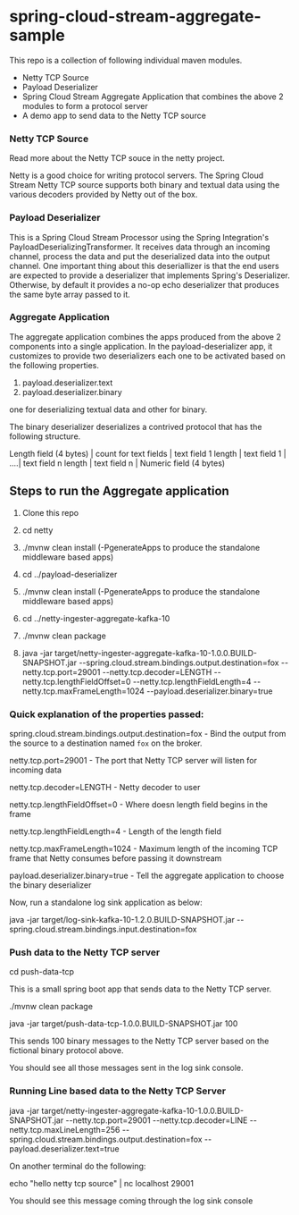 # spring-cloud-stream-aggregate-sample

This repo is a collection of following individual maven modules.

* Netty TCP Source
* Payload Deserializer
* Spring Cloud Stream Aggregate Application that combines the above 2 modules to form a protocol server
* A demo app to send data to the Netty TCP source

### Netty TCP Source

Read more about the Netty TCP souce in the netty project.

Netty is a good choice for writing protocol servers. 
The Spring Cloud Stream Netty TCP source supports both binary and textual data using the various decoders provided by Netty out of the box. 

### Payload Deserializer

This is a Spring Cloud Stream Processor using the Spring Integration's PayloadDeserializingTransformer. 
It receives data through an incoming channel, process the data and put the deserialized data into the output channel.
One important thing about this deseriallizer is that the end users are expected to provide a deserializer that implements Spring's Deserializer. Otherwise, by default it provides a no-op echo deserializer that produces the same byte array passed to it. 

### Aggregate Application

The aggregate application combines the apps produced from the above 2 components into a single application. 
In the payload-deserializer app, it customizes to provide two deserializers each one to be activated based on the following properties. 

1. payload.deserializer.text
2. payload.deserializer.binary

one for deserializing textual data and other for binary.

The binary deserializer deserializes a contrived protocol that has the following structure. 

Length field (4 bytes) | count for text fields | text field 1 length | text field 1 | ....| text field n length | text field n | Numeric field (4 bytes)

## Steps to run the Aggregate application

1. Clone this repo
2. cd netty
3. ./mvnw clean install (-PgenerateApps to produce the standalone middleware based apps)
4. cd ../payload-deserializer
5. ./mvnw clean install (-PgenerateApps to produce the standalone middleware based apps)
6. cd ../netty-ingester-aggregate-kafka-10
7. ./mvnw clean package

8. java -jar target/netty-ingester-aggregate-kafka-10-1.0.0.BUILD-SNAPSHOT.jar --spring.cloud.stream.bindings.output.destination=fox --netty.tcp.port=29001 --netty.tcp.decoder=LENGTH --netty.tcp.lengthFieldOffset=0 --netty.tcp.lengthFieldLength=4 --netty.tcp.maxFrameLength=1024 --payload.deserializer.binary=true

### Quick explanation of the properties passed:

spring.cloud.stream.bindings.output.destination=fox - Bind the output from the source to a destination named `fox` on the broker. 

netty.tcp.port=29001 - The port that Netty TCP server will listen for incoming data

netty.tcp.decoder=LENGTH - Netty decoder to user

netty.tcp.lengthFieldOffset=0 - Where doesn length field begins in the frame

netty.tcp.lengthFieldLength=4 - Length of the length field

netty.tcp.maxFrameLength=1024 - Maximum length of the incoming TCP frame that Netty consumes before passing it downstream

payload.deserializer.binary=true - Tell the aggregate application to choose the binary deserializer


Now, run a standalone log sink application as below:

 java -jar target/log-sink-kafka-10-1.2.0.BUILD-SNAPSHOT.jar --spring.cloud.stream.bindings.input.destination=fox

### Push data to the Netty TCP server

cd push-data-tcp

This is a small spring boot app that sends data to the Netty TCP server. 

./mvnw clean package

java -jar target/push-data-tcp-1.0.0.BUILD-SNAPSHOT.jar 100

This sends 100 binary messages to the Netty TCP server based on the fictional binary protocol above. 

You should see all those messages sent in the log sink console. 

### Running Line based data to the Netty TCP Server

java -jar target/netty-ingester-aggregate-kafka-10-1.0.0.BUILD-SNAPSHOT.jar --netty.tcp.port=29001 --netty.tcp.decoder=LINE --netty.tcp.maxLineLength=256 --spring.cloud.stream.bindings.output.destination=fox --payload.deserializer.text=true

On another terminal do the following:

echo "hello netty tcp source" | nc localhost 29001

You should see this message coming through the log sink console




